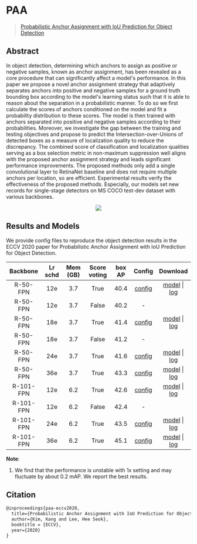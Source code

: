 # PAA

> [Probabilistic Anchor Assignment with IoU Prediction for Object Detection](https://arxiv.org/abs/2007.08103)

<!-- [ALGORITHM] -->

## Abstract

In object detection, determining which anchors to assign as positive or negative samples, known as anchor assignment, has been revealed as a core procedure that can significantly affect a model's performance. In this paper we propose a novel anchor assignment strategy that adaptively separates anchors into positive and negative samples for a ground truth bounding box according to the model's learning status such that it is able to reason about the separation in a probabilistic manner. To do so we first calculate the scores of anchors conditioned on the model and fit a probability distribution to these scores. The model is then trained with anchors separated into positive and negative samples according to their probabilities. Moreover, we investigate the gap between the training and testing objectives and propose to predict the Intersection-over-Unions of detected boxes as a measure of localization quality to reduce the discrepancy. The combined score of classification and localization qualities serving as a box selection metric in non-maximum suppression well aligns with the proposed anchor assignment strategy and leads significant performance improvements. The proposed methods only add a single convolutional layer to RetinaNet baseline and does not require multiple anchors per location, so are efficient. Experimental results verify the effectiveness of the proposed methods. Especially, our models set new records for single-stage detectors on MS COCO test-dev dataset with various backbones.

<div align=center>
<img src="https://user-images.githubusercontent.com/40661020/143968195-519a116a-de29-437e-b4c8-30aef43dcb15.png"/>
</div>

## Results and Models

We provide config files to reproduce the object detection results in the
ECCV 2020 paper for Probabilistic Anchor Assignment with IoU
Prediction for Object Detection.

| Backbone  | Lr schd | Mem (GB) | Score voting | box AP |                   Config                    |                                                                                                                                               Download                                                                                                                                               |
| :-------: | :-----: | :------: | :----------: | :----: | :-----------------------------------------: | :--------------------------------------------------------------------------------------------------------------------------------------------------------------------------------------------------------------------------------------------------------------------------------------------------: |
| R-50-FPN  |   12e   |   3.7    |     True     |  40.4  |   [config](../paa/paa_r50_fpn_1x_coco.py)   |                     [model](https://download.openmmlab.com/mmdetection/v2.0/paa/paa_r50_fpn_1x_coco/paa_r50_fpn_1x_coco_20200821-936edec3.pth) \| [log](https://download.openmmlab.com/mmdetection/v2.0/paa/paa_r50_fpn_1x_coco/paa_r50_fpn_1x_coco_20200821-936edec3.log.json)                      |
| R-50-FPN  |   12e   |   3.7    |    False     |  40.2  |                      -                      |                                                                                                                                                                                                                                                                                                      |
| R-50-FPN  |   18e   |   3.7    |     True     |  41.4  |  [config](../paa/paa_r50_fpn_1.5x_coco.py)  |                 [model](https://download.openmmlab.com/mmdetection/v2.0/paa/paa_r50_fpn_1.5x_coco/paa_r50_fpn_1.5x_coco_20200823-805d6078.pth) \| [log](https://download.openmmlab.com/mmdetection/v2.0/paa/paa_r50_fpn_1.5x_coco/paa_r50_fpn_1.5x_coco_20200823-805d6078.log.json)                  |
| R-50-FPN  |   18e   |   3.7    |    False     |  41.2  |                      -                      |                                                                                                                                                                                                                                                                                                      |
| R-50-FPN  |   24e   |   3.7    |     True     |  41.6  |   [config](../paa/paa_r50_fpn_2x_coco.py)   |                     [model](https://download.openmmlab.com/mmdetection/v2.0/paa/paa_r50_fpn_2x_coco/paa_r50_fpn_2x_coco_20200821-c98bfc4e.pth) \| [log](https://download.openmmlab.com/mmdetection/v2.0/paa/paa_r50_fpn_2x_coco/paa_r50_fpn_2x_coco_20200821-c98bfc4e.log.json)                      |
| R-50-FPN  |   36e   |   3.7    |     True     |  43.3  | [config](../paa/paa_r50_fpn_ms-3x_coco.py)  |   [model](https://download.openmmlab.com/mmdetection/v2.0/paa/paa_r50_fpn_mstrain_3x_coco/paa_r50_fpn_mstrain_3x_coco_20210121_145722-06a6880b.pth) \| [log](https://download.openmmlab.com/mmdetection/v2.0/paa/paa_r50_fpn_mstrain_3x_coco/paa_r50_fpn_mstrain_3x_coco_20210121_145722.log.json)   |
| R-101-FPN |   12e   |   6.2    |     True     |  42.6  |  [config](../paa/paa_r101_fpn_1x_coco.py)   |                   [model](https://download.openmmlab.com/mmdetection/v2.0/paa/paa_r101_fpn_1x_coco/paa_r101_fpn_1x_coco_20200821-0a1825a4.pth) \| [log](https://download.openmmlab.com/mmdetection/v2.0/paa/paa_r101_fpn_1x_coco/paa_r101_fpn_1x_coco_20200821-0a1825a4.log.json)                    |
| R-101-FPN |   12e   |   6.2    |    False     |  42.4  |                      -                      |                                                                                                                                                                                                                                                                                                      |
| R-101-FPN |   24e   |   6.2    |     True     |  43.5  |  [config](../paa/paa_r101_fpn_2x_coco.py)   |                   [model](https://download.openmmlab.com/mmdetection/v2.0/paa/paa_r101_fpn_2x_coco/paa_r101_fpn_2x_coco_20200821-6829f96b.pth) \| [log](https://download.openmmlab.com/mmdetection/v2.0/paa/paa_r101_fpn_2x_coco/paa_r101_fpn_2x_coco_20200821-6829f96b.log.json)                    |
| R-101-FPN |   36e   |   6.2    |     True     |  45.1  | [config](../paa/paa_r101_fpn_ms-3x_coco.py) | [model](https://download.openmmlab.com/mmdetection/v2.0/paa/paa_r101_fpn_mstrain_3x_coco/paa_r101_fpn_mstrain_3x_coco_20210122_084202-83250d22.pth) \| [log](https://download.openmmlab.com/mmdetection/v2.0/paa/paa_r101_fpn_mstrain_3x_coco/paa_r101_fpn_mstrain_3x_coco_20210122_084202.log.json) |

**Note**:

1. We find that the performance is unstable with 1x setting and may fluctuate by about 0.2 mAP. We report the best results.

## Citation

```latex
@inproceedings{paa-eccv2020,
  title={Probabilistic Anchor Assignment with IoU Prediction for Object Detection},
  author={Kim, Kang and Lee, Hee Seok},
  booktitle = {ECCV},
  year={2020}
}
```
